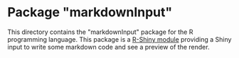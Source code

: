 # Package "markdownInput"
This directory contains the "markdownInput" package for the R programming language. This package is a [R-Shiny module](https://shiny.rstudio.com/articles/modules.html) providing a Shiny input to write some markdown code and see a preview of the render.